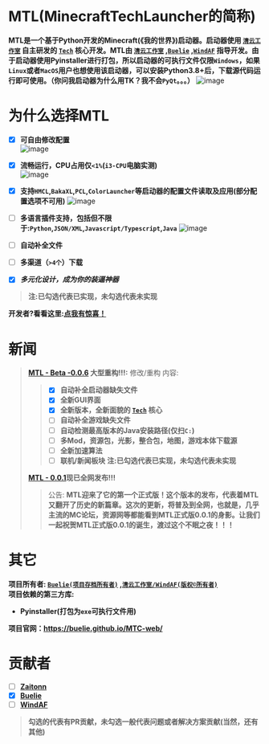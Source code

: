 # MTL(MinecraftTechLauncher的简称)
**MTL是一个基于Python开发的Minecraft(《我的世界》)启动器。启动器使用 [`清云工作室`]() 自主研发的 [`Tech`]() 核心开发。MTL由 [`清云工作室`]() ,[`Buelie`]() ,[`WindAF`]() 指导开发。由于启动器使用Pyinstaller进行打包，所以启动器的可执行文件仅限`Windows`，如果`Linux`或者`MacOS`用户也想使用该启动器，可以安装Python3.8+后，下载源代码运行即可使用。（你问我启动器为什么用TK？我不会`PyQt`。。。）**
![image](https://github.com/Buelie/MinecraftTechLauncher/assets/111875719/2368f105-106e-4563-8c98-bb419d8b0199)


# 为什么选择MTL
* [x] **可自由修改配置**<br>
![image](https://github.com/Buelie/MinecraftTechLauncher/assets/111875719/8629fab4-321f-481f-bb8f-06737bdd2148)

* [x] **流畅运行，CPU占用仅`<1%`(`i3-CPU`电脑实测)**<br>
![image](https://github.com/Buelie/MinecraftTechLauncher/assets/111875719/20c11fcd-0030-44bb-9bc9-2ac08d0bfd34)


* [x] **支持`HMCL`,`BakaXL`,`PCL`,`ColorLauncher`等启动器的配置文件读取及应用(部分配置选项不可用)**
![image](https://github.com/Buelie/MinecraftTechLauncher/assets/111875719/8579127e-662e-4ca0-be8d-4a70520f23ce)

      
* [ ] **多语言插件支持，包括但不限于:`Python`,`JSON/XML`,`Javascript/Typescript`,`Java`**
![image](https://github.com/Buelie/MinecraftTechLauncher/assets/111875719/b21cff01-22a6-4dd7-82ec-848f3f358920)
      
* [ ] **自动补全文件**
* [ ] **多渠道（`>4个`）下载**
* [x] ***多元化设计，成为你的装逼神器***

> **注:已勾选代表已实现，未勾选代表未实现**

__开发者?看看这里:[点我有惊喜！]()__

# 新闻
> **[MTL - Beta -0.0.6]() 大型重构!!!:**
> 修改/重构 内容:
> > * [x] **自动补全启动器缺失文件**
> > * [x] **全新GUI界面**
> > * [x] **全新版本，全新面貌的 [`Tech`]() 核心**
> > * [ ] **自动补全游戏缺失文件**
> > * [ ] **自动检测最高版本的Java安装路径(仅扫`C:`)**
> > * [ ] **多Mod，资源包，光影，整合包，地图，游戏本体下载源**
> > * [ ] **全新加速算法**
> > * [ ] **联机/新闻板块**
> > **注:已勾选代表已实现，未勾选代表未实现**
>
> **[MTL - 0.0.1]()现已全网发布!!!**
> > 公告:
> > **MTL迎来了它的第一个正式版！这个版本的发布，代表着MTL又翻开了历史的新篇章。这次的更新，将普及到全网，也就是，几乎主流的MC论坛，资源网等都能看到MTL正式版0.0.1的身影。让我们一起祝贺MTL正式版0.0.1的诞生，渡过这个不眠之夜！！！**
>

# 其它
**项目所有者: [`Buelie(项目存档所有者)`]() ,[`清云工作室/WindAF(版权©所有者)`]()** <br>
**项目依赖的第三方库:**
* **Pyinstaller(打包为`exe`可执行文件用)** <br>

**项目官网：<https://buelie.github.io/MTC-web/>**

# 贡献者
* [ ] **[Zaitonn](https://github.com/Zaitonn)**
* [x] **[Buelie](https://github.com/Buelie)**
* [ ] **[WindAF](https://github.com/WindAF)**
> **勾选的代表有PR贡献，未勾选一般代表问题或者解决方案贡献(当然，还有其他)**

